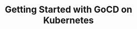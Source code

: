 <html>
    <body>
    <div style="text-align:center;" class="my-block">
    <br>
    <br>
    <br>
    <br>
    <br>
    <br>
    <br>
       <h1>Getting Started with GoCD on Kubernetes</h1>
    </div>
    </body>
</html>